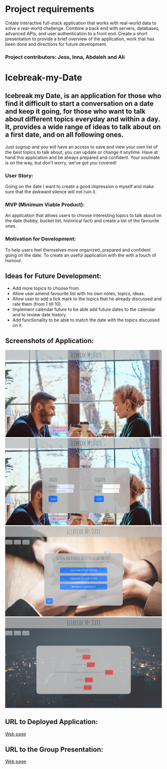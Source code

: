 # Project requirements
Create interactive full-stack application that works with real-world data to solve a real-world challenge. Combine a back end with servers, databases, advanced APIs, and user authentication to a front end.
Create a short presentation to provide a brief overview of the application, work that has been done and directions for future development.

### Project contributors: Jess, Inna, Abdaleh and Ali


# Icebreak-my-Date

## Icebreak my Date, is an application for those who find it difficult to start a conversation on a date and keep it going, for those who want to talk about different topics everyday and within a day. It, provides a wide range of ideas to talk about on a first date, and on all following ones.

Just sugnup and you will have an access to save and view your own list of the best topics to talk about, you can update or change it anytime. Have at hand this application and be always prepared and confident.
Your soulmate is on the way, but don't worry, we've got you covered!

### User Story:
Going on the date I want to create a good impression o myself and make sure that the awkward silence will not ruin it.

### MVP (Minimum Viable Product):
An application that allows users to choose interesting topics to talk about on the date (hobby, bucket list, historical fact) and create a list of the favourite ones.

### Motivation for Development:
To help users feel themselves more organized, prepared and confident going on the date. To create an useful application with the with a touch of humour.


## Ideas for Future Development:

* Add more topics to choose from.
* Allow user amend favourite list with his own notes, topics, ideas.
* Allow user to add a tick mark to the topics that he already discussed and rate them (from 1 till 10).
* Implement calendar future to be able add future dates to the calendar and to review date history.
* Add functionality to be able to match the date with the topics discussed on it.


## Screenshots of Application:

![Preview image](./public/Screenshot%201.png)
![Preview image](./public/Screenshot%202.png)
![Preview image](./public/Screenshot%203.png)
![Preview image](./public/Screenshot%204.png)


## URL to Deployed Application:
[Web page](https://immense-journey-92545.herokuapp.com/)


## URL to the Group Presentation:
[Web page](https://docs.google.com/presentation/d/10AKOfkGUYEVO8xHmRPdoCccvAHfaVTjOh7BbpKCtYyc/edit?usp=sharing)


